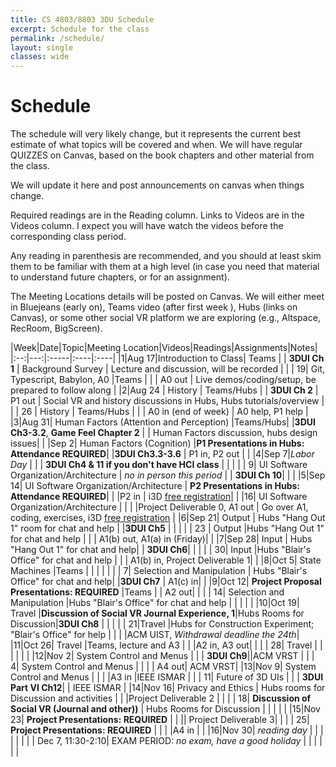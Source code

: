 ```yaml
---
title: CS 4803/8803 3DU Schedule
excerpt: Schedule for the class
permalink: /schedule/
layout: single
classes: wide
---
```


# Schedule

The schedule will very likely change, but it represents the current best estimate of what topics will be covered and when.  We will have regular QUIZZES on Canvas, based on the book chapters and other material from the class.

We will update it here and post announcements on canvas when things change.

Required readings are in the Reading column. Links to Videos are in the Videos column.  I expect you will have watch the videos before the corresponding class period.

Any reading in parenthesis are recommended, and you should at least skim them to be familiar with them at a high level (in case you need that material to understand future chapters, or for an assignment).

The Meeting Locations details will be posted on Canvas.  We will either meet in Bluejeans (early on), Teams video (after first week ), Hubs (links on Canvas), or some other social VR platform we are exploring (e.g., Altspace, RecRoom, BigScreen).

|Week|Date|Topic|Meeting Location|Videos|Readings|Assignments|Notes|
|:--:|---:|:-----|:----|:----|
|1|Aug 17|Introduction to Class| Teams | | **3DUI Ch 1** | Background Survey | Lecture and discussion, will be recorded |
| | 19| Git, Typescript, Babylon, A0 |Teams | | | A0 out | Live demos/coding/setup, be prepared to follow along |
|2|Aug 24 | History  | Teams/Hubs | | **3DUI Ch 2**  | P1 out | Social VR and history discussions in Hubs, Hubs tutorials/overview |
| | 26 |  History | Teams/Hubs | | | A0 in (end of week) | A0 help, P1 help |
|3|Aug 31| Human Factors (Attention and Perception) |Teams/Hubs| |**3DUI Ch3-3.2**, **Game Feel Chapter 2** | | Human Factors discussion, hubs design issues|
| |Sep 2| Human Factors (Cognition) |**P1 Presentations in Hubs: Attendance REQUIRED**| |**3DUI Ch3.3-3.6** | P1 in, P2 out | |
|4|Sep 7|_Labor Day_ | | | **3DUI Ch4 & 11 if you don't have HCI class** | | |
| | 9| UI Software Organization/Architecture | _no in person this period_ | | **3DUI Ch 10**| |  |
|5|Sep 14| UI Software Organization/Architecture | **P2 Presentations in Hubs: Attendance REQUIRED**| | |P2 in | i3D [free registration](https://bit.ly/i3d2020reg)|
| |16| UI Software Organization/Architecture | | | |Project Deliverable 0, A1 out | Go over A1, coding, exercises, i3D [free registration](https://bit.ly/i3d2020reg) |
|6|Sep 21| Output | Hubs "Hang Out 1" room for chat and help | |**3DUI Ch5**  | | |
| | 23 | Output |Hubs "Hang Out 1" for chat and help | | | A1(b) out, A1(a) in (Friday)| |
|7|Sep 28| Input | Hubs "Hang Out 1" for chat and help| | **3DUI Ch6**| | |
| |  30| Input |Hubs "Blair's Office" for chat and help | | | A1(b) in, Project Deliverable 1| |
|8|Oct 5| State Machines |Teams | | | | |
| | 7| Selection and Manipulation | Hubs "Blair's Office" for chat and help| |**3DUI Ch7** | A1(c) in| |
|9|Oct 12| **Project Proposal Presentations: REQUIRED** |Teams | | A2 out| |
| | 14| Selection and Manipulation |Hubs "Blair's Office" for chat and help | | | | |
|10|Oct 19| Travel |**Discussion of Social VR Journal Experience, 1**|Hubs Rooms for Discussion|**3DUI Ch8** | | |
| | 21|Travel |Hubs for Construction Experiment; "Blair's Office" for help | | | |ACM UIST, _Withdrawal deadline the 24th_|
|11|Oct 26| Travel |Teams, lecture and A3 | | |A2 in, A3 out| |
| | 28| Travel | | | | | |
|12|Nov 2| System Control and Menus | | | **3DUI Ch9**||ACM VRST |
| | 4| System Control and Menus | | | | A4 out| ACM VRST|
|13|Nov 9| System Control and Menus | | | |A3 in  |IEEE ISMAR |
| | 11| Future of 3D UIs | | | **3DUI Part VI Ch12**| | IEEE ISMAR |
|14|Nov 16| Privacy and Ethics | Hubs rooms for Discussion and activities | | |Project Deliverable 2 | |
| | 18| **Discussion of Social VR (Journal and other))** | Hubs Rooms for Discussion | | | | |
|15|Nov 23| **Project Presentations: REQUIRED** | | || Project Deliverable 3| |
| | 25| **Project Presentations: REQUIRED** | | | |A4 in  | |
|16|Nov 30| *reading day* | | | | | |
| | Dec 7, 11:30-2:10| EXAM PERIOD: _no exam, have a good holiday_ | | | | | |